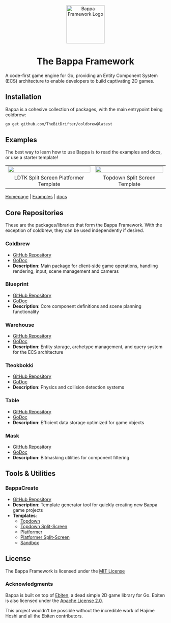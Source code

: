<div align="center">
  <img src="https://github.com/user-attachments/assets/ba2ca552-dcb4-4379-8a8d-2e9a460fa452" width="120" height="120" alt="Bappa Framework Logo">
  <h1>The Bappa Framework</h1>
</div>

A code-first game engine for Go, providing an Entity Component System (ECS) architecture to enable developers to build captivating 2D games.

## Installation

Bappa is a cohesive collection of packages, with the main entrypoint being coldbrew:

```bash
go get github.com/TheBitDrifter/coldbrew@latest
```

## Examples

The best way to learn how to use Bappa is to read the examples and docs, or use a starter template!

<table>
  <tr>
    <td align="center"><img src="https://github.com/user-attachments/assets/35bc153f-fd00-4833-9970-a51108ada8e8" width="100%"></td>
    <td align="center"><img src="https://github.com/user-attachments/assets/2b8962d6-6315-4e8e-84ac-31e50f713977" width="100%"></td>
  </tr>
  <tr>
    <td align="center">LDTK Split Screen Platformer Template</td>
    <td align="center">Topdown Split Screen Template</td>
  </tr>
</table>

[Homepage](https://dl43t3h5ccph3.cloudfront.net) | [Examples](https://dl43t3h5ccph3.cloudfront.net/examples) |  [docs](https://dl43t3h5ccph3.cloudfront.net/docs)

## Core Repositories

These are the packages/libraries that form the Bappa Framework. With the exception of coldbrew, they can be used independently if desired.

### Coldbrew

- [GitHub Repository](https://github.com/TheBitDrifter/coldbrew)
- [GoDoc](https://pkg.go.dev/github.com/TheBitDrifter/coldbrew)
- **Description**: Main package for client-side game operations, handling rendering, input, scene management and cameras

### Blueprint

- [GitHub Repository](https://github.com/TheBitDrifter/bappa/blueprint)
- [GoDoc](https://pkg.go.dev/github.com/TheBitDrifter/bappa/blueprint)
- **Description**: Core component definitions and scene planning functionality

### Warehouse

- [GitHub Repository](https://github.com/TheBitDrifter/warehouse)
- [GoDoc](https://pkg.go.dev/github.com/TheBitDrifter/warehouse)
- **Description**: Entity storage, archetype management, and query system for the ECS architecture

### Tteokbokki

- [GitHub Repository](https://github.com/TheBitDrifter/tteokbokki)
- [GoDoc](https://pkg.go.dev/github.com/TheBitDrifter/tteokbokki)
- **Description**: Physics and collision detection systems

### Table

- [GitHub Repository](https://github.com/TheBitDrifter/table)
- [GoDoc](https://pkg.go.dev/github.com/TheBitDrifter/table)
- **Description**: Efficient data storage optimized for game objects

### Mask

- [GitHub Repository](https://github.com/TheBitDrifter/mask)
- [GoDoc](https://pkg.go.dev/github.com/TheBitDrifter/mask)
- **Description**: Bitmasking utilities for component filtering

## Tools & Utilities

### BappaCreate

- [GitHub Repository](https://github.com/TheBitDrifter/bappacreate)
- **Description**: Template generator tool for quickly creating new Bappa game projects
- **Templates**:
  - [Topdown](https://github.com/TheBitDrifter/bappacreate/tree/main/templates/topdown)
  - [Topdown Split-Screen](https://github.com/TheBitDrifter/bappacreate/tree/main/templates/topdown-split)
  - [Platformer](https://github.com/TheBitDrifter/bappacreate/tree/main/templates/platformer)
  - [Platformer Split-Screen](https://github.com/TheBitDrifter/bappacreate/tree/main/templates/platformer-split)
  - [Sandbox](https://github.com/TheBitDrifter/bappacreate/tree/main/templates/sandbox)

## License

The Bappa Framework is licensed under the [MIT License](LICENSE)

### Acknowledgments

Bappa is built on top of [Ebiten](https://ebiten.org/), a dead simple 2D game library for Go. Ebiten is also licensed under the [Apache License 2.0](https://github.com/hajimehoshi/ebiten/blob/main/LICENSE).

This project wouldn't be possible without the incredible work of Hajime Hoshi and all the Ebiten contributors.
